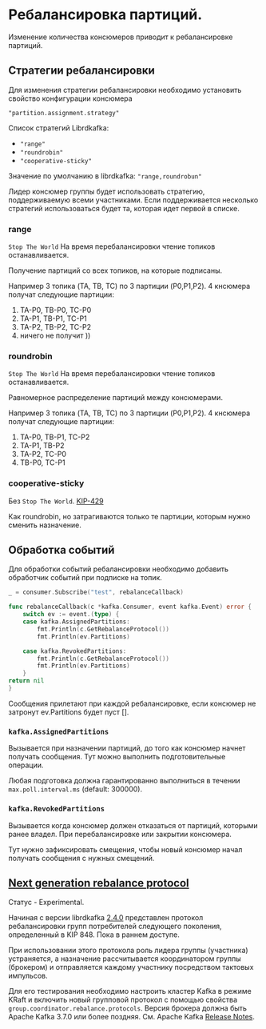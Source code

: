 # Ребалансировка партиций.
Изменение количества консюмеров приводит к ребалансировке партиций.

## Стратегии ребалансировки
Для изменения стратегии ребалансировки необходимо установить свойство конфигурации консюмера
```
"partition.assignment.strategy"
```

Список стратегий Librdkafka:
- `"range"`
- `"roundrobin"`
- `"cooperative-sticky"`

Значение по умолчанию в librdkafka:
`"range,roundrobun"`

Лидер консюмер группы будет использовать стратегию, поддерживаемую всеми участниками.
Если поддерживается несколько стратегий использоваться будет та, которая идет первой в списке.

### range
`Stop The World`
На время перебалансировки чтение топиков останавливается.

Получение партиций со всех топиков, на которые подписаны.

Например 3 топика (TA, TB, TC) по 3 партиции (P0,P1,P2).
4 кнсюмера получат следующие партиции:
1. TA-P0, TB-P0, TC-P0
2. TA-P1, TB-P1, TC-P1
3. TA-P2, TB-P2, TC-P2
4. ничего не получит ))
### roundrobin
`Stop The World`
На время перебалансировки чтение топиков останавливается.

Равномерное распределение партиций между консюмерами.

Например 3 топика (TA, TB, TC) по 3 партиции (P0,P1,P2).
4 кнсюмера получат следующие партиции:
1. TA-P0, TB-P1, TC-P2
2. TA-P1, TB-P2
3. TA-P2, TC-P0
4. TB-P0, TC-P1


### cooperative-sticky
Без `Stop The World`.
[KIP-429](https://cwiki.apache.org/confluence/display/KAFKA/KIP-429%3A+Kafka+Consumer+Incremental+Rebalance+Protocol)

Как roundrobin, но
затрагиваются только те партиции, которым нужно сменить назначение.

## Обработка событий
Для обработки событий ребалансировки необходимо добавить обработчик событий при подписке на топик.

```go
_ = consumer.Subscribe("test", rebalanceCallback)

func rebalanceCallback(c *kafka.Consumer, event kafka.Event) error {
    switch ev := event.(type) {
    case kafka.AssignedPartitions:
        fmt.Println(c.GetRebalanceProtocol())
        fmt.Println(ev.Partitions)

    case kafka.RevokedPartitions:
        fmt.Println(c.GetRebalanceProtocol())
        fmt.Println(ev.Partitions)
    }
return nil
}
```

Сообщения прилетают при каждой ребалансировке, если консюмер не затронут ev.Partitions будет пуст [].

### `kafka.AssignedPartitions`
Вызывается при назначении партиций, до того как консюмер начнет получать сообщения.
Тут можно выполнить подготовительные операции.

Любая подготовка должна гарантированно выполниться в течении `max.poll.interval.ms` (default: 300000).

### `kafka.RevokedPartitions`
Вызывается когда консюмер должен отказаться от партиций, которыми ранее владел. При перебалансировке или закрытии консюмера.

Тут нужно зафиксировать смещения, чтобы новый консюмер начал получать сообщения с нужных смещений.

## [Next generation rebalance protocol](https://github.com/confluentinc/librdkafka/blob/master/INTRODUCTION.md#next-generation-of-the-consumer-group-protocol-kip-848)
Статус - Experimental.

Начиная с версии librdkafka [2.4.0](https://github.com/confluentinc/librdkafka/releases/tag/v2.4.0) представлен протокол ребалансировки групп потребителей следующего поколения, определенный в KIP 848. Пока в раннем доступе.

При использовании этого протокола роль лидера группы (участника) устраняется, а назначение рассчитывается координатором группы (брокером) и отправляется каждому участнику посредством тактовых импульсов.

Для его тестирования необходимо настроить кластер Kafka в режиме KRaft и включить новый групповой протокол с помощью свойства `group.coordinator.rebalance.protocols`.
Версия брокера должна быть Apache Kafka 3.7.0 или более поздняя. См. Apache Kafka [Release Notes](https://cwiki.apache.org/confluence/display/KAFKA/The+Next+Generation+of+the+Consumer+Rebalance+Protocol+%28KIP-848%29+-+Early+Access+Release+Notes).
